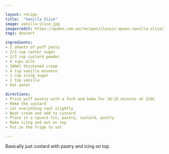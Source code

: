 ```yaml
---

layout: recipe
title:  "Vanilla Slice"
image: vanilla-slice.jpg
imagecredit: https://queen.com.au/recipes/classic-queen-vanilla-slice/
tags: dessert

ingredients:
- 2 sheets of puff pasty
- 2/3 cup caster sugar
- 2/3 cup custard powder
- 4 cups milk
- 300ml thickened cream
- 4 tsp vanilla essence
- 1 cup icing sugar
- 1 tsp vanilla
- hot water

directions:
- Prick puff pastry with a fork and bake for 10-15 minutes at 220C
- Make the custard
- Let everything cool slightly
- Beat cream and add to custard
- Place in a square tin, pastry, custard, pastry
- Make icing and put on top
- Put in the frige to set

---
```


Basically just custard with pastry and icing on top.
